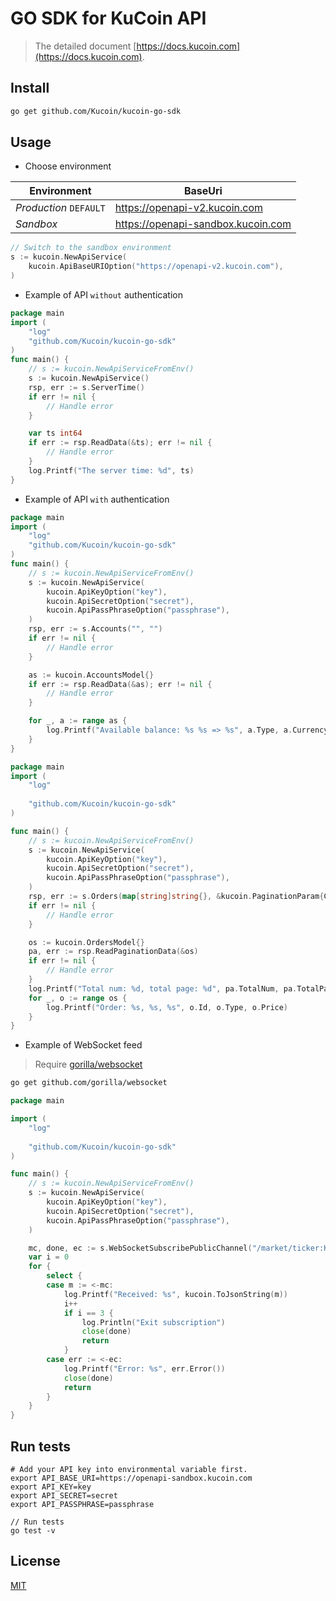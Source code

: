 # GO SDK for KuCoin API
> The detailed document [https://docs.kucoin.com](https://docs.kucoin.com).

## Install

```bash
go get github.com/Kucoin/kucoin-go-sdk
```

## Usage

- Choose environment

| Environment | BaseUri |
| -------- | -------- |
| *Production* `DEFAULT` | https://openapi-v2.kucoin.com |
| *Sandbox* | https://openapi-sandbox.kucoin.com |

```go
// Switch to the sandbox environment
s := kucoin.NewApiService(
    kucoin.ApiBaseURIOption("https://openapi-v2.kucoin.com"),
)
```

- Example of API `without` authentication

```go
package main
import (
	"log"
	"github.com/Kucoin/kucoin-go-sdk"
)
func main() {
	// s := kucoin.NewApiServiceFromEnv()
	s := kucoin.NewApiService()
	rsp, err := s.ServerTime()
	if err != nil {
		// Handle error
	}

	var ts int64
	if err := rsp.ReadData(&ts); err != nil {
		// Handle error
	}
	log.Printf("The server time: %d", ts)
}

```

- Example of API `with` authentication

```go
package main
import (
	"log"
	"github.com/Kucoin/kucoin-go-sdk"
)
func main() {
	// s := kucoin.NewApiServiceFromEnv()
	s := kucoin.NewApiService(
		kucoin.ApiKeyOption("key"),
		kucoin.ApiSecretOption("secret"),
		kucoin.ApiPassPhraseOption("passphrase"),
	)
	rsp, err := s.Accounts("", "")
	if err != nil {
		// Handle error
	}

	as := kucoin.AccountsModel{}
	if err := rsp.ReadData(&as); err != nil {
		// Handle error
	}

	for _, a := range as {
		log.Printf("Available balance: %s %s => %s", a.Type, a.Currency, a.Available)
	}
}
```

```go
package main
import (
	"log"
	
	"github.com/Kucoin/kucoin-go-sdk"
)

func main() {
	// s := kucoin.NewApiServiceFromEnv()
	s := kucoin.NewApiService(
		kucoin.ApiKeyOption("key"),
		kucoin.ApiSecretOption("secret"),
		kucoin.ApiPassPhraseOption("passphrase"),
	)
	rsp, err := s.Orders(map[string]string{}, &kucoin.PaginationParam{CurrentPage: 1, PageSize: 10})
	if err != nil {
		// Handle error
	}

	os := kucoin.OrdersModel{}
	pa, err := rsp.ReadPaginationData(&os)
	if err != nil {
		// Handle error
	}
	log.Printf("Total num: %d, total page: %d", pa.TotalNum, pa.TotalPage)
	for _, o := range os {
		log.Printf("Order: %s, %s, %s", o.Id, o.Type, o.Price)
	}
}
```

- Example of WebSocket feed
> Require [gorilla/websocket](https://github.com/gorilla/websocket)

```bash
go get github.com/gorilla/websocket
```

```go
package main

import (
	"log"
    
	"github.com/Kucoin/kucoin-go-sdk"
)

func main() {
	// s := kucoin.NewApiServiceFromEnv()
	s := kucoin.NewApiService(
		kucoin.ApiKeyOption("key"),
		kucoin.ApiSecretOption("secret"),
		kucoin.ApiPassPhraseOption("passphrase"),
	)

	mc, done, ec := s.WebSocketSubscribePublicChannel("/market/ticker:KCS-BTC", true)
	var i = 0
	for {
		select {
		case m := <-mc:
			log.Printf("Received: %s", kucoin.ToJsonString(m))
			i++
			if i == 3 {
				log.Println("Exit subscription")
				close(done)
				return
			}
		case err := <-ec:
			log.Printf("Error: %s", err.Error())
			close(done)
			return
		}
	}
}
```

## Run tests

```shell
# Add your API key into environmental variable first.
export API_BASE_URI=https://openapi-sandbox.kucoin.com
export API_KEY=key
export API_SECRET=secret
export API_PASSPHRASE=passphrase

// Run tests
go test -v
```

## License

[MIT](LICENSE)
